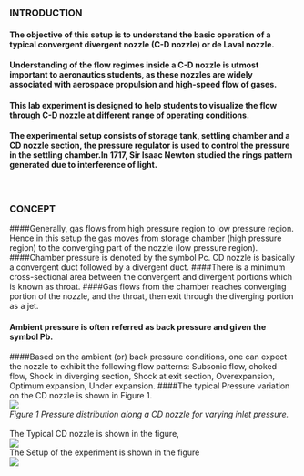 ### INTRODUCTION<br>
#### The objective of this setup is to understand the basic operation of a typical convergent divergent nozzle (C-D nozzle) or de Laval nozzle. 
#### Understanding of the flow regimes inside a C-D nozzle is utmost important to aeronautics students, as these nozzles are widely associated with aerospace propulsion and high-speed flow of gases. 
#### This lab experiment is designed to help students to visualize the flow through C-D nozzle at different range of operating conditions. 
#### The experimental setup consists of storage tank, settling chamber and a CD nozzle section, the pressure regulator is used to control the pressure in the settling chamber.In 1717, Sir Isaac Newton studied the rings pattern generated due to interference of light.
<br>

### CONCEPT<br>
####Generally, gas flows from high pressure region to low pressure region. Hence in this setup the gas moves from storage chamber (high pressure region) to the converging part of the nozzle (low pressure region). 
####Chamber pressure is denoted by the symbol Pc. CD nozzle is basically a convergent duct followed by a divergent duct. 
####There is a minimum cross-sectional area between the convergent and divergent portions which is known as throat. 
####Gas flows from the chamber reaches converging portion of the nozzle, and the throat, then exit through the diverging portion as a jet. 
#### Ambient pressure is often referred as back pressure and given the symbol Pb. 
####Based on the ambient (or) back pressure conditions, one can expect the nozzle to exhibit the following flow patterns: Subsonic flow, choked flow, Shock in diverging section, Shock at exit section, Overexpansion, Optimum expansion, Under expansion.
####The typical Pressure variation on the CD nozzle is shown in Figure 1.
<br>
<img src="images/Image3.png"/><br>
<i>Figure 1 Pressure distribution along a CD nozzle for varying inlet pressure.</i><br>
<br>
The Typical CD nozzle is shown in the figure,
<br>
<img src="images/Image2.png"/><br>
The Setup of the experiment is shown in the figure<br>
<img src="images/Image1.png"/><br>
